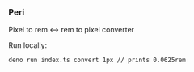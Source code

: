 ### Peri

Pixel to rem <-> rem to pixel converter

Run locally:

```
deno run index.ts convert 1px // prints 0.0625rem
```
